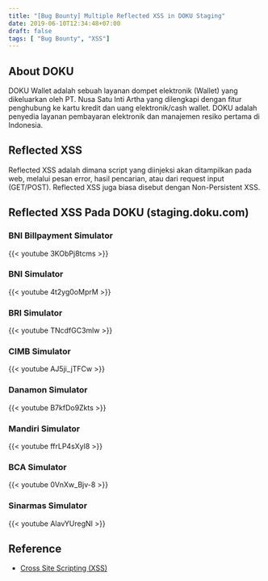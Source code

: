 ```yaml
---
title: "[Bug Bounty] Multiple Reflected XSS in DOKU Staging"
date: 2019-06-10T12:34:48+07:00
draft: false
tags: [ "Bug Bounty", "XSS"]
---
```


## About DOKU
DOKU Wallet adalah sebuah layanan dompet elektronik (Wallet) yang dikeluarkan oleh PT. Nusa Satu Inti Artha yang dilengkapi dengan fitur penghubung ke kartu kredit dan uang elektronik/cash wallet. DOKU adalah penyedia layanan pembayaran elektronik dan manajemen resiko pertama di Indonesia.

## Reflected XSS
Reflected XSS adalah dimana script yang diinjeksi akan ditampilkan pada web, melalui pesan error, hasil pencarian, atau dari request input (GET/POST). Reflected XSS juga biasa disebut dengan Non-Persistent XSS.


## Reflected XSS Pada DOKU (staging.doku.com)
### BNI Billpayment Simulator 
{{< youtube 3KObPj8tcms >}}
### BNI Simulator 
{{< youtube 4t2yg0oMprM >}}
### BRI Simulator
{{< youtube TNcdfGC3mlw >}}
### CIMB Simulator  
{{< youtube AJ5ji_jTFCw >}}
### Danamon Simulator 
{{< youtube B7kfDo9Zkts >}}
### Mandiri Simulator 
{{< youtube ffrLP4sXyl8 >}}
### BCA Simulator 
{{< youtube 0VnXw_Bjv-8 >}}
### Sinarmas Simulator 
{{< youtube AlavYUregNI >}}

## Reference
- [Cross Site Scripting (XSS)
](https://owasp.org/www-community/attacks/xss/)